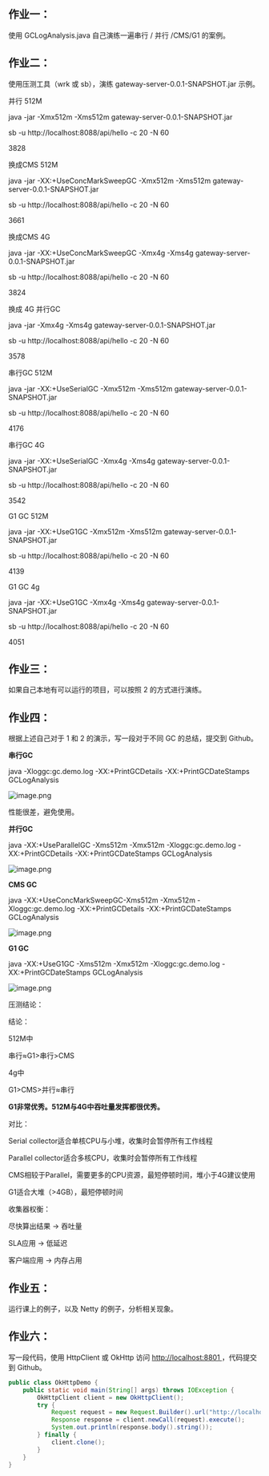 ## 作业一：

使用 GCLogAnalysis.java 自己演练一遍串行 / 并行 /CMS/G1 的案例。



## 作业二：

使用压测工具（wrk 或 sb），演练 gateway-server-0.0.1-SNAPSHOT.jar 示例。

并行 512M

java -jar -Xmx512m -Xms512m gateway-server-0.0.1-SNAPSHOT.jar

sb -u http://localhost:8088/api/hello -c 20 -N 60

3828



换成CMS 512M

java -jar -XX:+UseConcMarkSweepGC -Xmx512m -Xms512m gateway-server-0.0.1-SNAPSHOT.jar

sb -u http://localhost:8088/api/hello -c 20 -N 60

3661



换成CMS 4G

java -jar -XX:+UseConcMarkSweepGC -Xmx4g -Xms4g gateway-server-0.0.1-SNAPSHOT.jar

sb -u http://localhost:8088/api/hello -c 20 -N 60

3824



换成 4G 并行GC

java -jar -Xmx4g -Xms4g gateway-server-0.0.1-SNAPSHOT.jar

sb -u http://localhost:8088/api/hello -c 20 -N 60

3578



串行GC 512M

java -jar -XX:+UseSerialGC -Xmx512m -Xms512m gateway-server-0.0.1-SNAPSHOT.jar

sb -u http://localhost:8088/api/hello -c 20 -N 60

4176



串行GC 4G

java -jar -XX:+UseSerialGC -Xmx4g -Xms4g gateway-server-0.0.1-SNAPSHOT.jar

sb -u http://localhost:8088/api/hello -c 20 -N 60

3542



G1 GC 512M

java -jar -XX:+UseG1GC -Xmx512m -Xms512m gateway-server-0.0.1-SNAPSHOT.jar

sb -u http://localhost:8088/api/hello -c 20 -N 60

4139



G1 GC 4g

java -jar -XX:+UseG1GC -Xmx4g -Xms4g gateway-server-0.0.1-SNAPSHOT.jar

sb -u http://localhost:8088/api/hello -c 20 -N 60



4051

## 作业三：

如果自己本地有可以运行的项目，可以按照 2 的方式进行演练。



## 作业四：

根据上述自己对于 1 和 2 的演示，写一段对于不同 GC 的总结，提交到 Github。

**串行GC**

java -Xloggc:gc.demo.log -XX:+PrintGCDetails -XX:+PrintGCDateStamps GCLogAnalysis

![image.png](https://cdn.nlark.com/yuque/0/2020/png/733521/1603894228067-96dfe231-3907-4327-bfb5-694c7aaf10a0.png?x-oss-process=image%2Fresize%2Cw_1764)

性能很差，避免使用。

**并行GC**

java -XX:+UseParallelGC -Xms512m -Xmx512m -Xloggc:gc.demo.log -XX:+PrintGCDetails -XX:+PrintGCDateStamps GCLogAnalysis

![image.png](https://cdn.nlark.com/yuque/0/2020/png/733521/1603894260565-d9a5357a-8eb0-4786-908a-8b8f4f7d60e3.png?x-oss-process=image%2Fresize%2Cw_1764)

**CMS GC**

java -XX:+UseConcMarkSweepGC-Xms512m -Xmx512m -Xloggc:gc.demo.log -XX:+PrintGCDetails -XX:+PrintGCDateStamps GCLogAnalysis

![image.png](https://cdn.nlark.com/yuque/0/2020/png/733521/1603894280707-69fcab4d-643c-49bd-8762-15179554d747.png?x-oss-process=image%2Fresize%2Cw_1764)

**G1 GC**

java -XX:+UseG1GC -Xms512m -Xmx512m -Xloggc:gc.demo.log -XX:+PrintGCDateStamps GCLogAnalysis

![image.png](https://cdn.nlark.com/yuque/0/2020/png/733521/1603894300907-e8bebbb5-7557-4dfb-9548-ab88c1785089.png?x-oss-process=image%2Fresize%2Cw_1764)



压测结论：

结论：

512M中

串行≈G1>串行>CMS

4g中

G1>CMS>并行≈串行

**G1非常优秀。512M与4G中吞吐量发挥都很优秀。**



对比：

Serial collector适合单核CPU与小堆，收集时会暂停所有工作线程

Parallel collector适合多核CPU，收集时会暂停所有工作线程

CMS相较于Parallel，需要更多的CPU资源，最短停顿时间，堆小于4G建议使用

G1适合大堆（>4GB），最短停顿时间



收集器权衡：

尽快算出结果 -> 吞吐量

SLA应用 -> 低延迟

客户端应用 -> 内存占用



## 作业五：

运行课上的例子，以及 Netty 的例子，分析相关现象。



## 作业六：

写一段代码，使用 HttpClient 或 OkHttp 访问 [http://localhost:8801 ](http://localhost:8801/)，代码提交到 Github。

```java
public class OkHttpDemo {
    public static void main(String[] args) throws IOException {
        OkHttpClient client = new OkHttpClient();
        try {
            Request request = new Request.Builder().url("http://localhost:8801").build();
            Response response = client.newCall(request).execute();
            System.out.println(response.body().string());
        } finally {
            client.clone();
        }
    }
}
```